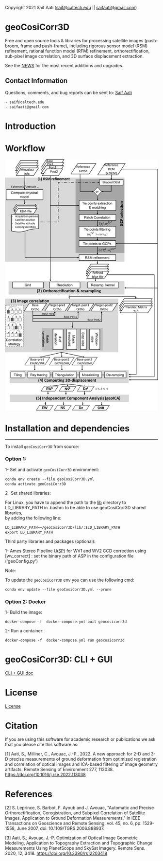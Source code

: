 Copyright 2021 Saif Aati (saif@caltech.edu || saifaati@gmail.com)

# geoCosiCorr3D

Free and open source tools & libraries for processing satellite images (push-broom, frame and push-frame), including rigorous sensor model (RSM) refinement, rational function model (RFM) refinement, orthorectification, sub-pixel image correlation, and 3D surface displacement extraction.

See the [NEWS](NEWS.md) for the most recent additions and upgrades.

Contact Information
-------------------

Questions, comments, and bug reports can be sent to:
[Saif Aati](mailto:saif@caltech.edu)

    - saif@caltech.edu
    - saifaati@gmail.com
# Introduction 


# Workflow 
![Alt text](Figs/WorkFlow.png?raw=true "Title")


# Installation and dependencies
--------------
To install `geoCosiCorr3D` from source:
### Option 1: 

1- Set and activate `geoCosiCorr3D` environment:

    conda env create --file geoCosiCorr3D.yml
    conda activate geoCosiCorr3D

2- Set shared libraries:

For Linux, you have to append the path to the [lib](https://github.com/SaifAati/geoCosiCorr3D/blob/main/geoCosiCorr3D/lib/) directory to LD_LIBRARY_PATH in .bashrc to be able to use geoCosiCorr3D shared libraries,  
by adding the following line: 
    
    LD_LIBRARY_PATH=~/geoCosiCorr3D/lib/:$LD_LIBRARY_PATH
    export LD_LIBRARY_PATH


Third party libraries and packages (optional):

1- Ames Stereo Pipeline ([ASP](https://github.com/NeoGeographyToolkit/StereoPipeline.git)) for WV1 and WV2 CCD correction using [wv_correct] : set the binary path of ASP in the configuration file ('geoConfig.py')


Note:

To update the `geoCosiCorr3D` env you can use the following cmd:

    conda env update --file geoCosiCorr3D.yml --prune

### Option 2: Docker
1- Build the image:

    docker-compose -f  docker-compose.yml buil geocosicorr3d
2- Run a container:

    docker-compose -f  docker-compose.yml run geocosicorr3d


# geoCosiCorr3D: CLI + GUI
[CLI + GUI doc](Doc/GUI_DOC.md)


# License
[License](LICENSE)

# Citation
If you are using this software for academic research or publications we ask that you please cite this software as:

<a id="1">[1]</a> Aati, S., Milliner, C., Avouac, J.-P., 2022. A new approach for 2-D and 3-D precise measurements of ground deformation from optimized registration and correlation of optical images and ICA-based filtering of image geometry artifacts. Remote Sensing of Environment 277, 113038. https://doi.org/10.1016/j.rse.2022.113038



# References

<a id="1">[2]</a> S. Leprince, S. Barbot, F. Ayoub and J. Avouac, "Automatic and Precise Orthorectification, Coregistration, and Subpixel Correlation of Satellite Images, Application to Ground Deformation Measurements," in IEEE Transactions on Geoscience and Remote Sensing, vol. 45, no. 6, pp. 1529-1558, June 2007, doi: 10.1109/TGRS.2006.888937.

<a id="1">[3]</a> Aati, S.; Avouac, J.-P. Optimization of Optical Image Geometric Modeling, Application to Topography Extraction and Topographic Change Measurements Using PlanetScope and SkySat Imagery. Remote Sens. 2020, 12, 3418. https://doi.org/10.3390/rs12203418









    
